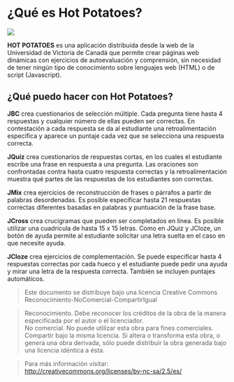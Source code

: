 # ¿Qué es Hot Potatoes?

![](http://hotpot.uvic.ca/images/hpheader6.gif)  

**HOT POTATOES** es una aplicación distribuida desde la web de la Universidad de Victoria de Canadá que permite crear páginas web dinámicas con ejercicios de autoevaluación y comprensión, sin necesidad de tener ningún tipo de conocimiento sobre lenguajes web (HTML) o de script (Javascript).  
  
## ¿Qué puedo hacer con Hot Potatoes?  
  
**JBC** crea cuestionarios de selección múltiple. Cada pregunta tiene hasta 4 respuestas y cualquier número de ellas pueden ser correctas. En contestación a cada respuesta se da al estudiante una retroalimentación específica y aparece un puntaje cada vez que se selecciona una respuesta correcta.  
  
**JQuiz** crea cuestionarios de respuestas cortas, en los cuales el estudiante escribe una frase en respuesta a una pregunta. Las oraciones son confrontadas contra hasta cuatro respuesta correctas y la retroalimentación muestra qué partes de las respuestas de los estudiantes son correctas.  
  
**JMix** crea ejercicios de reconstrucción de frases o párrafos a partir de palabras desordenadas. Es posible especificar hasta 21 respuestas correctas diferentes basadas en palabras y puntuación de la frase base.  
  
**JCross** crea crucigramas que pueden ser completados en línea. Es posible utilizar una cuadrícula de hasta 15 x 15 letras. Como en JQuiz y JCloze, un botón de ayuda permite al estudiante solicitar una letra suelta en el caso en que necesite ayuda.  
  
**JCloze** crea ejercicios de complementación. Se puede especificar hasta 4 respuestas correctas por cada hueco y el estudiante puede pedir una ayuda y mirar una letra de la respuesta correcta. También se incluyen puntajes automáticos.  
  

> Este documento se distribuye bajo una licencia Creative Commons Reconocimiento-NoComercial-CompartirIgual  
  
> Reconocimiento. Debe reconocer los créditos de la obra de la manera especificada por el autor o el licenciador.  
No comercial. No puede utilizar esta obra para fines comerciales.  
Compartir bajo la misma licencia. Si altera o transforma esta obra, o genera una obra derivada, sólo puede distribuir la obra generada bajo una licencia idéntica a ésta.  
  
> Para más información visitar: http://creativecommons.org/licenses/by-nc-sa/2.5/es/